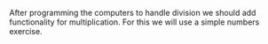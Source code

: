 After programming the computers to handle division we should add functionality for multiplication. 
For this we will use a simple numbers exercise.
